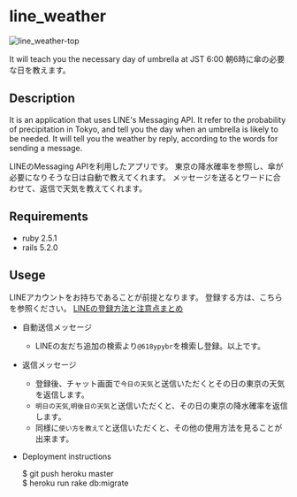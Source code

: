 # line_weather

![line_weather-top](https://user-images.githubusercontent.com/50007961/60940321-147f3600-a316-11e9-8285-3a40a884ef42.png)

It will teach you the necessary day of umbrella at JST 6:00
朝6時に傘の必要な日を教えます。

## Description

It is an application that uses LINE's Messaging API.
It refer to the probability of precipitation in Tokyo, and tell you the day when an umbrella is likely to be needed.
It will tell you the weather by reply, according to the words for sending a message.

LINEのMessaging APIを利用したアプリです。
東京の降水確率を参照し、傘が必要になりそうな日は自動で教えてくれます。
メッセージを送るとワードに合わせて、返信で天気を教えてくれます。

## Requirements
- ruby 2.5.1
- rails 5.2.0

## Usege

LINEアカウントをお持ちであることが前提となります。
登録する方は、こちらを参照ください。
[LINEの登録方法と注意点まとめ](https://appllio.com/line-account-registration)

- 自動送信メッセージ
  - LINEの友だち追加の検索より`@618ypybr`を検索し登録。以上です。

- 返信メッセージ
  - 登録後、チャット画面で`今日の天気`と送信いただくとその日の東京の天気を返信します。
  - `明日の天気`,`明後日の天気`と送信いただくと、その日の東京の降水確率を返信します。
  - 同様に`使い方を教えて`と送信いただくと、その他の使用方法を見ることが出来ます。








* Deployment instructions

  $ git push heroku master  
  $ heroku run rake db:migrate


